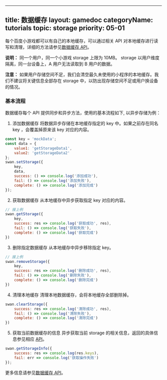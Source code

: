 
---
title: 数据缓存
layout: gamedoc
categoryName: tutorials
topic: storage
priority: 05-01
---

每个百度小游戏都可以有自己的本地缓存，可以通过相关 API 对本地缓存进行读写和清理，详细的方法请参见[数据缓存 API](/api/storage/clearStorage/)。

**说明：**
同一个用户，同一个小游戏 storage 上限为 10MB。
storage 以用户维度隔离，同一台设备上，A 用户无法读取到 B 用户的数据。

**注意：**
如果用户存储空间不足，我们会清空最久未使用的小程序的本地缓存。我们不建议将关键信息全部存在 storage 中，以防出现存储空间不足或用户换设备的情况。

### 基本流程

数据缓存每个 API 提供同步和异步方法，使用的基本流程如下, 以异步存储为例：
1. 添加数据缓存
将数据异步存储在本地缓存指定的 key 中。如果之前存在同名 key ，会覆盖掉原来该 key 对应的内容。
```javascript
const key = 'mockData';
const data = {
    value1: 'getStorageData1',
    value2: 'getStorageData2'
};
swan.setStorage({
    key,
    data,
    success: () => console.log('添加成功'),
    fail: () => console.log('添加失败'),
    complete: () => console.log('添加完成')
});
```
2. 获取数据缓存
从本地缓存中异步获取指定 key 对应的内容。
```javascript
// 接上例
swan.getStorage({
    key,
    success: res => console.log('获取成功', res),
    fail: () => console.log('获取失败'),
    complete: () => console.log('获取完成')
})
```
3. 删除指定数据缓存
从本地缓存中异步移除指定 key。
```javascript
// 接上例
swan.removeStorage({
    key,
    success: res => console.log('删除成功', res),
    fail: () => console.log('删除失败'),
    complete: () => console.log('删除完成')
})
```
4. 清理本地缓存
清理本地数据缓存，会将本地缓存全部删除掉。
```javascript
swan.clearStorage({
    success: res => console.log('清除成功', res),
    fail: () => console.log('清除失败'),
    complete: () => console.log('清除完成')
})
```
5. 获取当前数据缓存的信息
异步获取当前 storage 的相关信息，返回的具体信息参见相应 [API](/api/storage/getStorageInfo/)。
```javascript
swan.getStorageInfo({
    success: res => console.log(res.keys),
    fail: err => console.log('获取操作失败')
});
```
更多信息请参见[数据缓存 API](/api/storage/clearStorage/)。